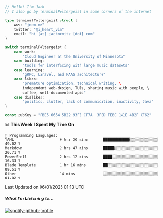 ```go
// Hello! I'm Jack
// I also go by terminalPoltergeist in some corners of the internet

type terminalPoltergeist struct {
    www: "jnem.me"
    twitter: "@i_heart_vim"
    email: "hi [at] jacknemitz [dot] com"
}

switch terminalPoltergeist {
    case work:
        "Cloud Engineer at the University of Minnesota"
    case building:
        "tools for interfacing with large music datasets"
    case learning:
        "gRPC, Laravel, and PAAS architecture"
    case likes:
        "premature optimization, technical writing, \
        independent web-design, TUIs, sharing music with people, \
        coffee, well-documented apis"
    case dislikes:
        "politics, clutter, lack of communication, inactivity, Java"
}

const pubKey = "FBE5 6654 5B22 93FE CF7A  3FED FEBC 141E 4B2F CF62"
```

<!--START_SECTION:waka-->
📊 **This Week I Spent My Time On** 

```text
💬 Programming Languages: 
YAML                     6 hrs 36 mins       ████████████░░░░░░░░░░░░░   49.02 % 
Markdown                 2 hrs 47 mins       █████░░░░░░░░░░░░░░░░░░░░   20.71 % 
PowerShell               2 hrs 12 mins       ████░░░░░░░░░░░░░░░░░░░░░   16.33 % 
Blade Template           1 hr 16 mins        ██░░░░░░░░░░░░░░░░░░░░░░░   09.51 % 
Other                    14 mins             ░░░░░░░░░░░░░░░░░░░░░░░░░   01.82 % 
```


 Last Updated on 06/01/2025 01:13 UTC
<!--END_SECTION:waka-->

##### What I'm Listening to...

[![spotify-github-profile](https://jnem.me/listening-item?maxAge=2592000)](https://jnem.me/listening)
